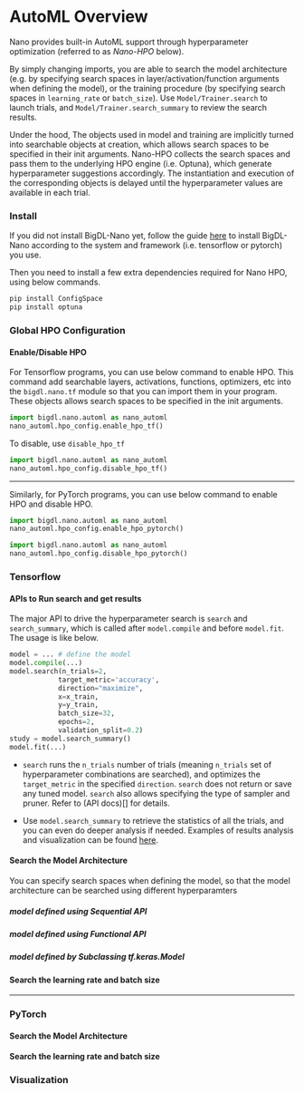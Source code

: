 # AutoML Overview

Nano provides built-in AutoML support through hyperparameter optimization (referred to as  _Nano-HPO_ below).

By simply changing imports, you are able to search the model architecture (e.g. by specifying search spaces in layer/activation/function arguments when defining the model), or the training procedure (by specifying search spaces in `learning_rate` or `batch_size`). Use `Model/Trainer.search` to launch trials, and `Model/Trainer.search_summary` to review the search results.

Under the hood, The objects used in model and training are implicitly turned into searchable objects at creation, which allows search spaces to be specified in their init arguments. Nano-HPO collects the search spaces and pass them to the underlying HPO engine (i.e. Optuna), which generate hyperparameter suggestions accordingly. The instantiation and execution of the corresponding objects is delayed until the hyperparameter values are available in each trial.

### Install

If you did not install BigDL-Nano yet, follow the guide [here](../Overview/nano.md#2-install) to install BigDL-Nano according to the system and framework (i.e. tensorflow or pytorch) you use.

Then you need to install a few extra dependencies required for Nano HPO, using below commands.

```bash
pip install ConfigSpace
pip install optuna
```

### Global HPO Configuration

#### Enable/Disable HPO

For Tensorflow programs, you can use below command to enable HPO. This command add searchable layers, activations, functions, optimizers, etc into the `bigdl.nano.tf` module so that you can import them in your program. These objects allows search spaces to be specified in the init arguments.

```python
import bigdl.nano.automl as nano_automl
nano_automl.hpo_config.enable_hpo_tf()
```
To disable, use `disable_hpo_tf`
```python
import bigdl.nano.automl as nano_automl
nano_automl.hpo_config.disable_hpo_tf()
```
---

Similarly, for PyTorch programs, you can use below command to enable HPO and disable HPO.
```python
import bigdl.nano.automl as nano_automl
nano_automl.hpo_config.enable_hpo_pytorch()
```
```python
import bigdl.nano.automl as nano_automl
nano_automl.hpo_config.disable_hpo_pytorch()
```

### Tensorflow


#### APIs to Run search and get results

The major API to drive the hyperparameter search is `search` and `search_summary`, which is called after `model.compile` and before `model.fit`. The usage is like below.

```python
model = ... # define the model
model.compile(...)
model.search(n_trials=2,
            target_metric='accuracy',
            direction="maximize",
            x=x_train,
            y=y_train,
            batch_size=32,
            epochs=2,
            validation_split=0.2)
study = model.search_summary()
model.fit(...)
```

- `search` runs the `n_trials` number of trials (meaning `n_trials` set of hyperparameter combinations are searched), and optimizes the `target_metric` in the specified `direction`. `search` does not return or save any tuned model. `search` also allows specifying the type of sampler and pruner. Refer to (API docs)[] for details.

- Use `model.search_summary` to retrieve the statistics of all the trials, and you can even do deeper analysis if needed. Examples of results analysis and visualization can be found [here]().


####  Search the Model Architecture

You can specify search spaces when defining the model, so that the model architecture can be searched using different hyperparamters

##### model defined using Sequential API

##### model defined using Functional API

##### model defined by Subclassing tf.keras.Model

#### Search the learning rate and batch size

---

### PyTorch

####  Search the Model Architecture

#### Search the learning rate and batch size

### Visualization


